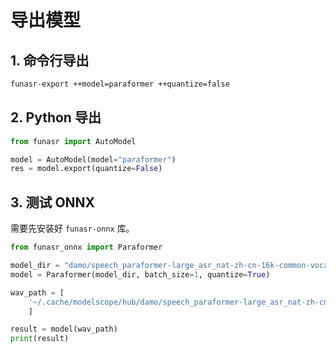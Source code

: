 # 导出模型

## 1. 命令行导出

```bash
funasr-export ++model=paraformer ++quantize=false
```

## 2. Python 导出

```python
from funasr import AutoModel

model = AutoModel(model="paraformer")
res = model.export(quantize=False)
```

## 3. 测试 ONNX

需要先安装好 `funasr-onnx` 库。

```python
from funasr_onnx import Paraformer

model_dir = "damo/speech_paraformer-large_asr_nat-zh-cn-16k-common-vocab8404-pytorch"
model = Paraformer(model_dir, batch_size=1, quantize=True)

wav_path = [
    '~/.cache/modelscope/hub/damo/speech_paraformer-large_asr_nat-zh-cn-16k-common-vocab8404-pytorch/example/asr_example.wav'
    ]

result = model(wav_path)
print(result)
```

